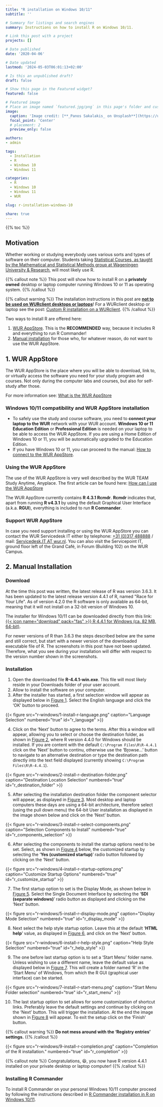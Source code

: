 ```yaml
---
title: "R installation on Windows 10/11"
subtitle: ''

# Summary for listings and search engines
summary: Instructions on how to install R on Windows 10/11.

# Link this post with a project
projects: []

# Date published
date: '2020-04-06'

# Date updated
lastmod: '2024-05-03T06:01:13+02:00'

# Is this an unpublished draft?
draft: false

# Show this page in the Featured widget?
featured: false

# Featured image
# Place an image named `featured.jpg/png` in this page's folder and customize its options here.
image:
  caption: 'Image credit: [**_Panos Sakalakis_ on Unsplash**](https://unsplash.com/photos/AwDVMJKMjlU)'
  focal_point: 'Center'
  # placement: 2
  preview_only: false

authors:
- admin

tags:
  - Installation
  - R
  - Windows 10
  - Windows 11

categories:
  - R
  - Windows 10
  - Windows 11
  - WUR

slug: r-installation-windows-10

share: true
---
```


{{% toc %}}

## Motivation
<!--Due to the novel coronavirus (SARS-CoV-2) and its related disease :mask: COVID-19 employees and students at Wageningen University & Research are all working from home.-->

Whether working or studying everybody uses various sorts and types of software on their computer. Students taking [Statistical Courses, as taught by the Mathematical and Statistical Methods group at Wageningen University & Research](https://www.wur.nl/en/Research-Results/Research-Institutes/plant-research/biometris/Education/BSc-and-Master-Courses.htm), will most likely use R.

{{% callout note %}}
This post will show how to install R on a **privately owned** desktop or laptop computer running Windows 10 or 11 as operating system.
{{% /callout %}}

{{% callout warning %}}
The installation instructions in this post are <u>**not to be used on WURclient desktops or laptops**</u>! For a WURclient desktop or laptop see the post: [Custom R installation on a WURclient](/post/2021/01/24/r-installation-wurclient/).
{{% /callout %}}

Two ways to install R are offered here:

1. [WUR AppStore](#1-wur-appstore). This is the **RECOMMENDED** way, because it includes R and everything to run R Commander!
2. [Manual installation](#2-manual-installation) for those who, for whatever reason, do not want to use the WUR AppStore.

## 1. WUR AppStore
The WUR AppStore is the place where you will be able to download, link to, or virtually access the software you need for your study program and courses. Not only during the computer labs and courses, but also for self-study after those.

For more information see: [What is the WUR AppStore](https://wur-studentsupport.screenstepslive.com/m/WURAppStore/l/1222947-what-is-the-wur-appstore)

### Windows 10/11 compatibility and WUR AppStore installation

* To safely use the study and course software, you need to **connect your laptop to the WUR** network with your WUR account. **Windows 10 or 11 Education Edition** or  **Professional Edition** is needed on your laptop to be able to access the WUR AppStore. If you are using a Home Edition of Windows 10 or 11, you will be automatically upgraded to the Education Edition.
*  If you have Windows 10 or 11, you can proceed to the manual: [How to connect to the WUR AppStore](https://wur-studentsupport.screenstepslive.com/m/WURAppStore/l/1203863-how-to-connect-to-the-wur-appstore).
<!--* If you have another version of Windows 10/11 (e.g. Windows 10/11 Home), follow the manual: [How to get Windows 10 Education](https://wur-studentsupport.screenstepslive.com/m/WURAppStore/l/1223173-how-to-get-windows-10-education). After having upgraded Windows 10 to the Education version, you can proceed to the manual: [How to get access to the WUR AppStore](https://wur-studentsupport.screenstepslive.com/m/WURAppStore/l/1203863-how-to-connect-to-the-wur-appstore).-->

### Using the WUR AppStore
The use of the WUR AppStore is very well described by the WUR TEAM Study Anytime, Anyplace. The first article can be found here: [How can I use the WUR AppStore](https://wur-studentsupport.screenstepslive.com/m/WURAppStore/l/1203865-how-can-i-use-the-wur-appstore)

The WUR AppStore currently contains **R 4.3.1 Rcmdr**. **Rcmdr** indicates that, apart from running **R v4.3.1** by using the default Graphical User Interface (a.k.a. **RGUI**), everything is included to run **R Commander**.

### Support WUR AppStore
In case you need support installing or using the WUR AppStore you can contact the WUR Servicedesk IT either by telephone: <a href="tel:+31317488888">+31 (0)317 488888</a> / mail: <a href="mailto:Servicedesk.IT@wur.nl">Servicedesk.IT AT wur.nl</a>. You can also visit the Servicepoint IT, ground floor left of the Grand Café, in Forum (Building 102) on the WUR Campus.

## 2. Manual Installation

### Download
At the time this post was written, the latest release of R was version 3.6.3. It has been updated to the latest release version 4.4.1 of R, named "Race for Your Life". As of version 4.2.0 the R software is only available as 64-bit, meaning that it will not install on a 32-bit version of Windows 10.

The installer for Windows 10/11 can be downloaded directly from this link: [{{< icon name="download" pack="fas" >}} R 4.4.1 for Windows (ca. 82 MB, 64-bit)](https://cloud.r-project.org/bin/windows/base/old/4.4.1/R-4.4.1-win.exe).

For newer versions of R than 3.6.3 the steps described below are the same and still correct, but start with a newer version of the downloaded executable file of R. The screenshots in this post have not been updated. Therefore, what you see during your installation will differ with respect to the version number shown in the screenshots.

### Installation

1. Open the downloaded file **R-4.4.1-win.exe**. This file will most likely reside in your Downloads folder of your user account.
2. Allow to install the software on your computer.
3. After the installer has started, a first selection window will appear as displayed below in [Figure 1](#figure-r_language). Select the English language and click the ‘OK’ button to proceed.

{{< figure src="r-windows/1-install-r-language.png" caption="Language Selection" numbered="true" id="r_language" >}}

4. Click on the ‘Next’ button to agree to the terms. After this a window will appear, allowing you to select or choose the destination folder, as shown in [Figure 2](#figure-r_destination_folder), where R version 4.4.0 for Windows should be installed. If you are content with the default `C:\Program Files\R\R-4.4.1` click on the ‘Next’ button to continu, otherwise use the ‘B<u>r</u>owse...’ button to navigate to an alternative destination or type the destination path directly into the text field displayed (currently showing `C:\Program Files\R\R-4.4.1`).

{{< figure src="r-windows/2-install-r-destination-folder.png" caption="Destination Location Selection" numbered="true" id="r_destination_folder" >}}

5. After selecting the installation destination folder the component selector will appear, as displayed in [Figure 3](#figure-r_components_selection). Most desktop and laptop computers these days are using a 64-bit architecture, therefore select (using the pull down menu) the 64-bit User installation as displayed in the image shown below and click on the ‘Next’ button.

{{< figure src="r-windows/3-install-r-select-components.png" caption="Selection Components to Install" numbered="true" id="r_components_selection" >}}

6. After selecting the components to install the startup options need to be set. Select, as shown in [Figure 4](#figure-r_customize_startup) below, the customized startup by selecting the ‘**Yes (customized startup)**’ radio button followed by clicking on the ‘Next’ button.

{{< figure src="r-windows/4-install-r-startup-options.png" caption="Customize Startup Options" numbered="true" id="r_customize_startup" >}}

7. The first startup option to set is the Display Mode, as shown below in [Figure 5](#figure-r_display_mode). Select the Single Document Interface by selecting the ‘**SDI (separate windows)**’ radio button as displayed and clicking on the ‘Next’ button.

{{< figure src="r-windows/5-install-r-display-mode.png" caption="Display Mode Selection" numbered="true" id="r_display_mode" >}}

8. Next select the help style startup option. Leave this at the default ‘**HTML help**’ value, as displayed in [Figure 6](#figure-r_help_style), and click on the ‘Next’ button.

{{< figure src="r-windows/6-install-r-help-style.png" caption="Help Style Selection" numbered="true" id="r_help_style" >}}

9. The one before last startup option is to set a ‘Start Menu’ folder name. Unless wishing to use a different name, leave the default value as displayed below in [Figure 7](#figure-r_start_menu). This will create a folder named ‘R’ in the ‘Start Menu’ of Windows, from which the R GUI (graphical user interface) can be started.

{{< figure src="r-windows/7-install-r-start-menu.png" caption="Start Menu Folder selection" numbered="true" id="r_start_menu" >}}

10. The last startup option to set allows for some customization of shortcut links. Preferably leave the default settings and continue by clicking on the ‘Next’ button. This will trigger the installation. At the end the image shown in [Figure 8](#figure-r_completion) will appear. To exit the setup click on the ‘Finish’ button.

{{% callout warning %}}
**Do not mess around with the ‘Registry entries’ settings.**
{{% /callout %}}

{{< figure src="r-windows/9-install-r-completion.png" caption="Completion of the R installation." numbered="true" id="r_completion" >}}

{{% callout note %}}
Congratulations, :satisfied:, you now have R version 4.4.1 installed on your private desktop or laptop computer!
{{% /callout %}}

### Installing R Commander

To install R Commander on your personal Windows 10/11 computer proceed by following the instructions described in [R Commander installation in R on Windows 10/11](/post/2020/04/06/r-commander-installation-in-r-on-windows-10/).
